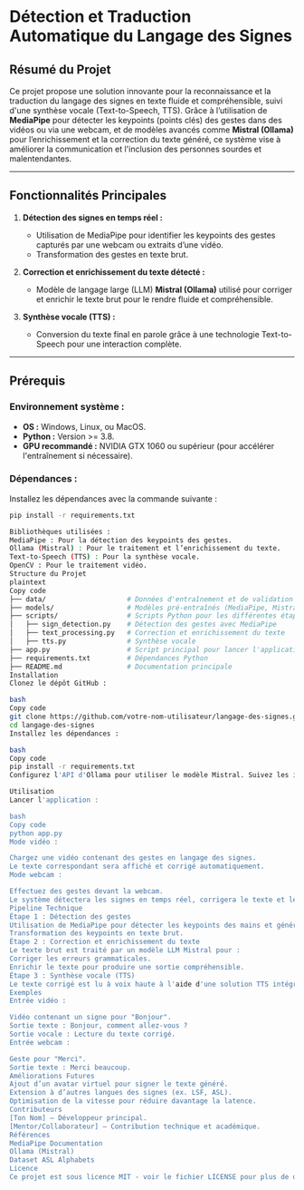 # **Détection et Traduction Automatique du Langage des Signes**

## **Résumé du Projet**
Ce projet propose une solution innovante pour la reconnaissance et la traduction du langage des signes en texte fluide et compréhensible, suivi d'une synthèse vocale (Text-to-Speech, TTS). Grâce à l’utilisation de **MediaPipe** pour détecter les keypoints (points clés) des gestes dans des vidéos ou via une webcam, et de modèles avancés comme **Mistral (Ollama)** pour l’enrichissement et la correction du texte généré, ce système vise à améliorer la communication et l'inclusion des personnes sourdes et malentendantes.

---

## **Fonctionnalités Principales**
1. **Détection des signes en temps réel :**
   - Utilisation de MediaPipe pour identifier les keypoints des gestes capturés par une webcam ou extraits d’une vidéo.
   - Transformation des gestes en texte brut.

2. **Correction et enrichissement du texte détecté :**
   - Modèle de langage large (LLM) **Mistral (Ollama)** utilisé pour corriger et enrichir le texte brut pour le rendre fluide et compréhensible.

3. **Synthèse vocale (TTS) :**
   - Conversion du texte final en parole grâce à une technologie Text-to-Speech pour une interaction complète.

---

## **Prérequis**
### **Environnement système :**
- **OS :** Windows, Linux, ou MacOS.
- **Python :** Version >= 3.8.
- **GPU recommandé :** NVIDIA GTX 1060 ou supérieur (pour accélérer l'entraînement si nécessaire).

### **Dépendances :**
Installez les dépendances avec la commande suivante :
```bash
pip install -r requirements.txt

Bibliothèques utilisées :
MediaPipe : Pour la détection des keypoints des gestes.
Ollama (Mistral) : Pour le traitement et l’enrichissement du texte.
Text-to-Speech (TTS) : Pour la synthèse vocale.
OpenCV : Pour le traitement vidéo.
Structure du Projet
plaintext
Copy code
├── data/                    # Données d'entraînement et de validation
├── models/                  # Modèles pré-entraînés (MediaPipe, Mistral)
├── scripts/                 # Scripts Python pour les différentes étapes
│   ├── sign_detection.py    # Détection des gestes avec MediaPipe
│   ├── text_processing.py   # Correction et enrichissement du texte
│   ├── tts.py               # Synthèse vocale
├── app.py                   # Script principal pour lancer l'application
├── requirements.txt         # Dépendances Python
├── README.md                # Documentation principale
Installation
Clonez le dépôt GitHub :

bash
Copy code
git clone https://github.com/votre-nom-utilisateur/langage-des-signes.git
cd langage-des-signes
Installez les dépendances :

bash
Copy code
pip install -r requirements.txt
Configurez l'API d'Ollama pour utiliser le modèle Mistral. Suivez les instructions sur Ollama Docs.

Utilisation
Lancer l'application :

bash
Copy code
python app.py
Mode vidéo :

Chargez une vidéo contenant des gestes en langage des signes.
Le texte correspondant sera affiché et corrigé automatiquement.
Mode webcam :

Effectuez des gestes devant la webcam.
Le système détectera les signes en temps réel, corrigera le texte et le lira à haute voix.
Pipeline Technique
Étape 1 : Détection des gestes
Utilisation de MediaPipe pour détecter les keypoints des mains et générer des prédictions de signes.
Transformation des keypoints en texte brut.
Étape 2 : Correction et enrichissement du texte
Le texte brut est traité par un modèle LLM Mistral pour :
Corriger les erreurs grammaticales.
Enrichir le texte pour produire une sortie compréhensible.
Étape 3 : Synthèse vocale (TTS)
Le texte corrigé est lu à voix haute à l'aide d'une solution TTS intégrée.
Exemples
Entrée vidéo :

Vidéo contenant un signe pour "Bonjour".
Sortie texte : Bonjour, comment allez-vous ?
Sortie vocale : Lecture du texte corrigé.
Entrée webcam :

Geste pour "Merci".
Sortie texte : Merci beaucoup.
Améliorations Futures
Ajout d’un avatar virtuel pour signer le texte généré.
Extension à d’autres langues des signes (ex. LSF, ASL).
Optimisation de la vitesse pour réduire davantage la latence.
Contributeurs
[Ton Nom] – Développeur principal.
[Mentor/Collaborateur] – Contribution technique et académique.
Références
MediaPipe Documentation
Ollama (Mistral)
Dataset ASL Alphabets
Licence
Ce projet est sous licence MIT - voir le fichier LICENSE pour plus de détails.
